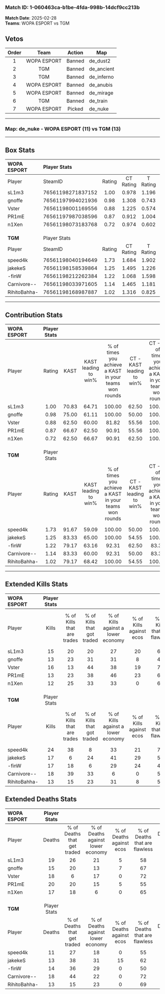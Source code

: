 ### Match ID: 1-060463ca-b1be-4fda-998b-14dcf9cc213b  
**Match Date**: 2025-02-28  
**Teams**: WOPA ESPORT vs TGM  

## Vetos  

| Order | Team | Action | Map |
| :---: | :--: | :----: | --- |
| 1 | WOPA ESPORT | Banned | de_dust2 |
| 2 | TGM | Banned | de_ancient |
| 3 | TGM | Banned | de_inferno |
| 4 | WOPA ESPORT | Banned | de_anubis |
| 5 | WOPA ESPORT | Banned | de_mirage |
| 6 | TGM | Banned | de_train |
| 7 | WOPA ESPORT | Picked | de_nuke |

---  

### **Map**: de_nuke - WOPA ESPORT (11) vs TGM (13)  
---  

## Box Stats  

| **WOPA ESPORT** | Player Stats      |        |           |          |       |       |       |         |        |      |     |
| :- | :- | :-: | :-: | :-: | :-: | :-: | :-: | :-: | :-: | :-: | :-: |
| Player          | SteamID           | Rating | CT Rating | T Rating | KAST  |  ADR  | Kills | Assists | Deaths | K/D  | HS% |
| sL1m3           | 76561198271837152 |  1.00  |   0.978   |  1.196   | 70.83 | 79.7  |  15   |   11    |   19   | 0.79 | 73  |
| gnoffe          | 76561197994021936 |  0.98  |   1.308   |  0.743   | 75.00 | 70.7  |  13   |    2    |   15   | 0.87 | 38  |
| Vster           | 76561198001169556 |  0.88  |   1.225   |  0.574   | 62.50 | 54.7  |  16   |    2    |   18   | 0.89 | 37  |
| PR1mE           | 76561197987038596 |  0.87  |   0.912   |  1.004   | 66.67 | 79.5  |  13   |   10    |   20   | 0.65 | 53  |
| n1Xen           | 76561198073183768 |  0.72  |   0.974   |  0.602   | 62.50 | 45.2  |  12   |    1    |   17   | 0.71 | 50  |
|                 |                   |        |           |          |       |       |       |         |        |      |     |
|                 |                   |        |           |          |       |       |       |         |        |      |     |
|                 |                   |        |           |          |       |       |       |         |        |      |     |
| **TGM**         | Player Stats      |        |           |          |       |       |       |         |        |      |     |
| Player          | SteamID           | Rating | CT Rating | T Rating | KAST  |  ADR  | Kills | Assists | Deaths | K/D  | HS% |
| speed4k         | 76561198040194649 |  1.73  |   1.684   |  1.902   | 91.67 | 109.6 |  24   |    6    |   11   | 2.18 | 66  |
| jakekeS         | 76561198158539864 |  1.25  |   1.495   |  1.226   | 83.33 | 77.4  |  17   |    2    |   13   | 1.31 | 47  |
| -finW           | 76561198212262384 |  1.22  |   1.068   |  1.598   | 79.17 | 85.3  |  17   |    2    |   14   | 1.21 | 41  |
| Carnivore--     | 76561198033971605 |  1.14  |   1.465   |  1.181   | 83.33 | 63.4  |  18   |    4    |   18   | 1.00 | 72  |
| RihitoBahha-    | 76561198168987887 |  1.02  |   1.316   |  0.825   | 79.17 | 60.3  |  13   |    3    |   13   | 1.00 | 76  |
---  

## Contribution Stats  

| **WOPA ESPORT** | Player Stats |       |                      |                                                        |                           |                                                             |                          |                                                            |
| :- | :-: | :-: | :-: | :-: | :-: | :-: | :-: | :-: |
| Player          |    Rating    | KAST  | KAST leading to win% | % of times you achieve a KAST in your teams won rounds | CT - KAST leading to win% | CT - % of times you achieve a KAST in your teams won rounds | T - KAST leading to win% | T - % of times you achieve a KAST in your teams won rounds |
| sL1m3           |     1.00     | 70.83 |        64.71         |                         100.00                         |           62.50           |                           100.00                            |          66.67           |                           100.00                           |
| gnoffe          |     0.98     | 75.00 |        61.11         |                         100.00                         |           50.00           |                           100.00                            |          75.00           |                           100.00                           |
| Vster           |     0.88     | 62.50 |        60.00         |                         81.82                          |           55.56           |                           100.00                            |          66.67           |                           66.67                            |
| PR1mE           |     0.87     | 66.67 |        62.50         |                         90.91                          |           55.56           |                           100.00                            |          71.43           |                           83.33                            |
| n1Xen           |     0.72     | 62.50 |        66.67         |                         90.91                          |           62.50           |                           100.00                            |          71.43           |                           83.33                            |
|                 |              |       |                      |                                                        |                           |                                                             |                          |                                                            |
|                 |              |       |                      |                                                        |                           |                                                             |                          |                                                            |
|                 |              |       |                      |                                                        |                           |                                                             |                          |                                                            |
| **TGM**         | Player Stats |       |                      |                                                        |                           |                                                             |                          |                                                            |
| Player          |    Rating    | KAST  | KAST leading to win% | % of times you achieve a KAST in your teams won rounds | CT - KAST leading to win% | CT - % of times you achieve a KAST in your teams won rounds | T - KAST leading to win% | T - % of times you achieve a KAST in your teams won rounds |
| speed4k         |     1.73     | 91.67 |        59.09         |                         100.00                         |           50.00           |                           100.00                            |          70.00           |                           100.00                           |
| jakekeS         |     1.25     | 83.33 |        65.00         |                         100.00                         |           54.55           |                           100.00                            |          77.78           |                           100.00                           |
| -finW           |     1.22     | 79.17 |        63.16         |                         92.31                          |           62.50           |                            83.33                            |          63.64           |                           100.00                           |
| Carnivore--     |     1.14     | 83.33 |        60.00         |                         92.31                          |           50.00           |                            83.33                            |          70.00           |                           100.00                           |
| RihitoBahha-    |     1.02     | 79.17 |        68.42         |                         100.00                         |           54.55           |                           100.00                            |          87.50           |                           100.00                           |
---  

## Extended Kills Stats  

| **WOPA ESPORT** | Player Stats |                            |                            |                                    |                         |                              |                                 |                                       |                    |           |
| :- | :-: | :-: | :-: | :-: | :-: | :-: | :-: | :-: | :-: | :-: |
| Player          |    Kills     | % of Kills that are trades | % of Kills that got traded | % of Kills against a lower economy | % of Kills against ecos | % of Kills that are flawless | % of Kills that are close duels | % of Kills that are assisted by flash | Pistol Round Kills | AWP Kills |
| sL1m3           |      15      |             20             |             20             |                 27                 |           20            |              60              |                0                |                   0                   |         1          |     0     |
| gnoffe          |      13      |             23             |             31             |                 31                 |            8            |              46              |                0                |                   0                   |         1          |     0     |
| Vster           |      16      |             13             |             44             |                 38                 |           19            |              75              |                6                |                   0                   |         2          |     0     |
| PR1mE           |      13      |             23             |             38             |                 46                 |           23            |              62              |               15                |                   0                   |         0          |     0     |
| n1Xen           |      12      |             25             |             33             |                 33                 |            0            |              67              |                8                |                   0                   |         0          |     0     |
|                 |              |                            |                            |                                    |                         |                              |                                 |                                       |                    |           |
|                 |              |                            |                            |                                    |                         |                              |                                 |                                       |                    |           |
|                 |              |                            |                            |                                    |                         |                              |                                 |                                       |                    |           |
| **TGM**         | Player Stats |                            |                            |                                    |                         |                              |                                 |                                       |                    |           |
| Player          |    Kills     | % of Kills that are trades | % of Kills that got traded | % of Kills against a lower economy | % of Kills against ecos | % of Kills that are flawless | % of Kills that are close duels | % of Kills that are assisted by flash | Pistol Round Kills | AWP Kills |
| speed4k         |      24      |             38             |             8              |                 33                 |           21            |              79              |                0                |                   0                   |         3          |     1     |
| jakekeS         |      17      |             6              |             24             |                 41                 |           29            |              59              |               12                |                   6                   |         1          |     0     |
| -finW           |      17      |             18             |             6              |                 29                 |           24            |              47              |               12                |                   0                   |         0          |     0     |
| Carnivore--     |      18      |             39             |             33             |                 6                  |            0            |              56              |               22                |                   0                   |         2          |     0     |
| RihitoBahha-    |      13      |             15             |             23             |                 31                 |            8            |              54              |                0                |                   8                   |         4          |     1     |
## Extended Deaths Stats  

| **WOPA ESPORT** | Player Stats |                             |                                   |                          |                               |                            |                           |               |
| :- | :-: | :-: | :-: | :-: | :-: | :-: | :-: | :-: |
| Player          |    Deaths    | % of Deaths that get traded | % of Deaths against lower economy | % of Deaths against ecos | % of Deaths that are flawless | % of Deaths that are close | % of Deaths while blinded | Deaths to AWP |
| sL1m3           |      19      |             26              |                21                 |            5             |              58               |             0              |             0             |       0       |
| gnoffe          |      15      |             20              |                13                 |            7             |              67               |             13             |             7             |       0       |
| Vster           |      18      |              6              |                17                 |            0             |              72               |             6              |             0             |       1       |
| PR1mE           |      20      |             20              |                15                 |            5             |              55               |             20             |             5             |       1       |
| n1Xen           |      17      |             18              |                 6                 |            0             |              65               |             6              |             0             |       0       |
|                 |              |                             |                                   |                          |                               |                            |                           |               |
|                 |              |                             |                                   |                          |                               |                            |                           |               |
|                 |              |                             |                                   |                          |                               |                            |                           |               |
| **TGM**         | Player Stats |                             |                                   |                          |                               |                            |                           |               |
| Player          |    Deaths    | % of Deaths that get traded | % of Deaths against lower economy | % of Deaths against ecos | % of Deaths that are flawless | % of Deaths that are close | % of Deaths while blinded | Deaths to AWP |
| speed4k         |      11      |             27              |                18                 |            0             |              55               |             9              |             0             |       0       |
| jakekeS         |      13      |             38              |                31                 |            15            |              62               |             8              |             0             |       0       |
| -finW           |      14      |             36              |                29                 |            0             |              50               |             14             |             0             |       0       |
| Carnivore--     |      18      |             44              |                22                 |            0             |              72               |             0              |             0             |       0       |
| RihitoBahha-    |      13      |             15              |                23                 |            0             |              69               |             0              |             0             |       0       |
